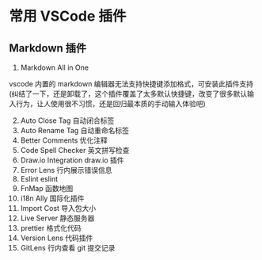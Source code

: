 # 常用 VSCode 插件

## Markdown 插件

1. Markdown All in One

vscode 内置的 markdown 编辑器无法支持快捷键添加格式，可安装此插件支持
(纠结了一下，还是卸载了，这个插件覆盖了太多默认快捷键，改变了很多默认输入行为，让人使用很不习惯，还是回归最本质的手动输入体验吧)

2. Auto Close Tag
   自动闭合标签
3. Auto Rename Tag
   自动重命名标签
4. Better Comments
   优化注释
5. Code Spell Checker
   英文拼写检查
6. Draw.io Integration
   draw.io 插件
7. Error Lens
   行内展示错误信息
8. Eslint
   eslint
9. FnMap
   函数地图
10. i18n Ally
    国际化插件
11. Import Cost
    导入包大小
12. Live Server
    静态服务器
13. prettier
    格式化代码
14. Version Lens
    代码插件
15. GitLens
    行内查看 git 提交记录
